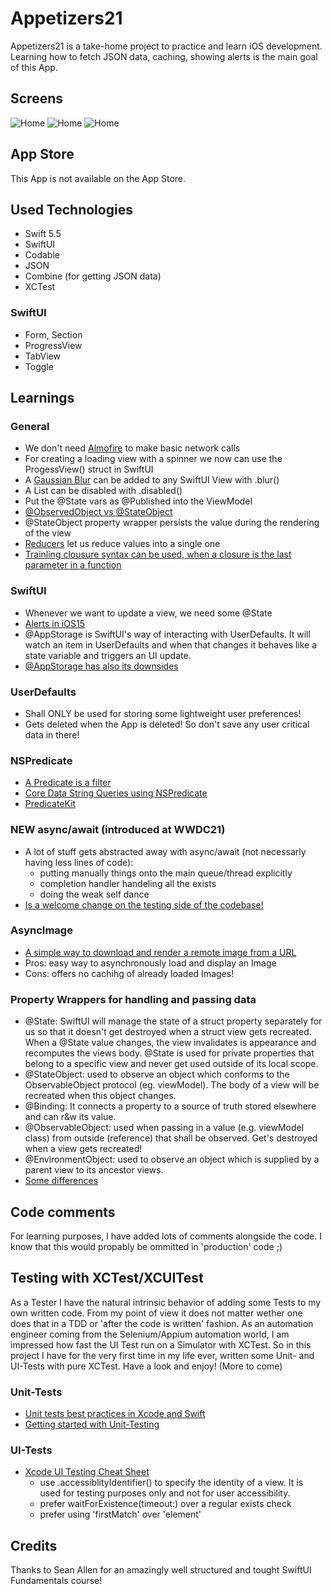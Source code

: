 # Appetizers21
Appetizers21 is a take-home project to practice and learn iOS development. Learning how to fetch JSON data, caching, showing alerts
is the main goal of this App.

## Screens
![Home](appetizers21-home.png)
![Home](appetizers21-account.png)
![Home](appetizers21-order.png)

## App Store
This App is not available on the App Store.

## Used Technologies
- Swift 5.5
- SwiftUI
- Codable
- JSON
- Combine (for getting JSON data)
- XCTest
### SwiftUI
- Form, Section
- ProgressView
- TabView
- Toggle

## Learnings
### General
- We don't need [Almofire](https://github.com/Alamofire/Alamofire) to make basic network calls
- For creating a loading view with a spinner we now can use the ProgessView() struct in SwiftUI
- A [Gaussian Blur](https://en.wikipedia.org/wiki/Gaussian_blur) can be added to any SwiftUI View with .blur()
- A List can be disabled with .disabled()
- Put the @State vars as @Published into the ViewModel
- [@ObservedObject vs @StateObject](https://medium.com/swlh/understanding-stateobject-in-swiftui-for-ios-14-98c68310154a)
- @StateObject property wrapper persists the value during the rendering of the view
- [Reducers](https://www.hackingwithswift.com/example-code/language/how-to-use-reduce-to-condense-an-array-into-a-single-value) let us reduce values into a single one
- [Trainling clousure syntax can be used, when a closure is the last parameter in a function](https://www.hackingwithswift.com/example-code/language/what-is-trailing-closure-syntax)
### SwiftUI
- Whenever we want to update a view, we need some @State
- [Alerts in iOS15](https://www.hackingwithswift.com/quick-start/swiftui/how-to-show-an-alert)
- @AppStorage is SwiftUI's way of interacting with UserDefaults. It will watch an item in UserDefaults and when that changes
it behaves like a state variable and triggers an UI update.
- [@AppStorage has also its downsides](https://www.avanderlee.com/swift/appstorage-explained/)
### UserDefaults
- Shall ONLY be used for storing some lightweight user preferences! 
- Gets deleted when the App is deleted! So don't save any user critical data in there!
### NSPredicate
- [A Predicate is a filter](https://www.hackingwithswift.com/read/38/7/examples-of-using-nspredicate-to-filter-nsfetchrequest)
- [Core Data String Queries using NSPredicate](https://www.advancedswift.com/core-data-string-query-examples-in-swift/)
- [PredicateKit](https://github.com/ftchirou/PredicateKit)
### NEW async/await (introduced at WWDC21)
- A lot of stuff gets abstracted away with async/await (not necessarly having less lines of code):
	- putting manually things onto the main queue/thread explicitly
	- completion handler handeling all the exists
	- doing the weak self dance
- [Is a welcome change on the testing side of the codebase!](https://mokacoding.com/blog/how-to-test-async-await-code-in-swift/)
### AsyncImage
- [A simple way to download and render a remote image from a URL](https://wwdcbysundell.com/2021/using-swiftui-async-image/)
- Pros: easy way to asynchronously load and display an Image
- Cons: offers no cachihg of already loaded Images!
### Property Wrappers for handling and passing data
- @State: SwiftUI will manage the state of a struct property separately for us so that it doesn't get destroyed when a struct view gets recreated.
When a @State value changes, the view invalidates is appearance and recomputes the views body. @State is used for private properties that belong
to a specific view and never get used outside of its local scope.
- @StateObject: used to observe an object which conforms to the ObservableObject protocol (eg. viewModel). The body of a view will be recreated
when this object changes.
- @Binding: It connects a property to a source of truth stored elsewhere and can r&w its value.
- @ObservableObject: used when passing in a value (e.g. viewModel class) from outside (reference) that shall be observed. Get's destroyed when a view gets recreated!
- @EnvironmentObject: used to observe an object which is supplied by a parent view to its ancestor views.
- [Some differences](https://www.hackingwithswift.com/quick-start/swiftui/whats-the-difference-between-observedobject-state-and-environmentobject)

## Code comments
For learning purposes, I have added lots of comments alongside the code. I know that this would propably be ommitted in 'production' code ;)

## Testing with XCTest/XCUITest
As a Tester I have the natural intrinsic  behavior of adding some Tests to my own written code. From my point of view it does not matter wether one does that
in a TDD or 'after the code is written' fashion. As an automation engineer coming from the Selenium/Appium automation world, I am impressed how
fast the UI Test run on a Simulator with XCTest.
So in this project I have for the very first time in my life ever, written some Unit- and UI-Tests with pure XCTest. Have a look and enjoy! (More to come)
### Unit-Tests
- [Unit tests best practices in Xcode and Swift](https://www.avanderlee.com/swift/unit-tests-best-practices/)
- [Getting started with Unit-Testing](https://www.youtube.com/watch?v=F5aDfGNdsac)
### UI-Tests
- [Xcode UI Testing Cheat Sheet](https://www.hackingwithswift.com/articles/148/xcode-ui-testing-cheat-sheet)
    - use .accessiblityIdentifier() to specify the identity of a view. It is used for testing purposes only and not for user accessibility.
    - prefer waitForExistence(timeout:) over a regular exists check
    - prefer using 'firstMatch' over 'element'

## Credits
Thanks to Sean Allen for an amazingly well structured and tought SwiftUI Fundamentals course!
